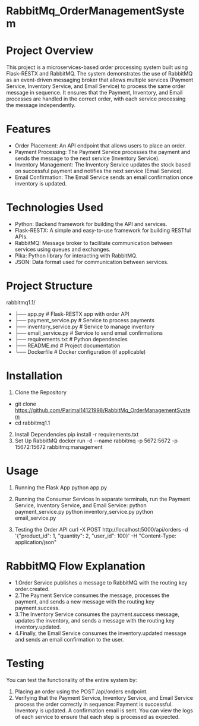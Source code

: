 # RabbitMq_OrderManagementSystem

# Project Overview
This project is a microservices-based order processing system built using Flask-RESTX and RabbitMQ. The system demonstrates the use of RabbitMQ as an event-driven messaging broker that allows multiple services (Payment Service, Inventory Service, and Email Service) to process the same order message in sequence. It ensures that the Payment, Inventory, and Email processes are handled in the correct order, with each service processing the message independently.

# Features
* Order Placement: An API endpoint that allows users to place an order.
* Payment Processing: The Payment Service processes the payment and sends the message to the next service (Inventory Service).
* Inventory Management: The Inventory Service updates the stock based on successful payment and notifies the next service (Email Service).
* Email Confirmation: The Email Service sends an email confirmation once inventory is updated.

# Technologies Used
* Python: Backend framework for building the API and services.
* Flask-RESTX: A simple and easy-to-use framework for building RESTful APIs.
* RabbitMQ: Message broker to facilitate communication between services using queues and exchanges.
* Pika: Python library for interacting with RabbitMQ.
* JSON: Data format used for communication between services.

# Project Structure
rabbitmq1.1/
* ├── app.py                  # Flask-RESTX app with order API
* ├── payment_service.py      # Service to process payments
* ├── inventory_service.py    # Service to manage inventory
* ├── email_service.py        # Service to send email confirmations
* ├── requirements.txt        # Python dependencies
* ├── README.md               # Project documentation
* └── Dockerfile              # Docker configuration (if applicable)

# Installation
1. Clone the Repository
* git clone https://github.com/Parimal14121998/RabbitMq_OrderManagementSystem
* cd rabbitmq1.1 
2. Install Dependencies
pip install -r requirements.txt
3. Set Up RabbitMQ
docker run -d --name rabbitmq -p 5672:5672 -p 15672:15672 rabbitmq:management


# Usage
1. Running the Flask App
python app.py

2. Running the Consumer Services
In separate terminals, run the Payment Service, Inventory Service, and Email Service:
python payment_service.py
python inventory_service.py
python email_service.py

3. Testing the Order API
curl -X POST http://localhost:5000/api/orders -d '{"product_id": 1, "quantity": 2, "user_id": 100}' -H "Content-Type: application/json"

# RabbitMQ Flow Explanation
* 1.Order Service publishes a message to RabbitMQ with the routing key order.created.
* 2.The Payment Service consumes the message, processes the payment, and sends a new message with the routing key payment.success.
* 3.The Inventory Service consumes the payment.success message, updates the inventory, and sends a message with the routing key inventory.updated.
* 4.Finally, the Email Service consumes the inventory.updated message and sends an email confirmation to the user.

# Testing
You can test the functionality of the entire system by:

1. Placing an order using the POST /api/orders endpoint.
2. Verifying that the Payment Service, Inventory Service, and Email Service process the order correctly in sequence:
Payment is successful.
Inventory is updated.
A confirmation email is sent.
You can view the logs of each service to ensure that each step is processed as expected.